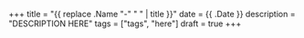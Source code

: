 +++
title = "{{ replace .Name "-" " " | title }}"
date = {{ .Date }}
description = "DESCRIPTION HERE"
tags = ["tags", "here"]
draft = true
+++